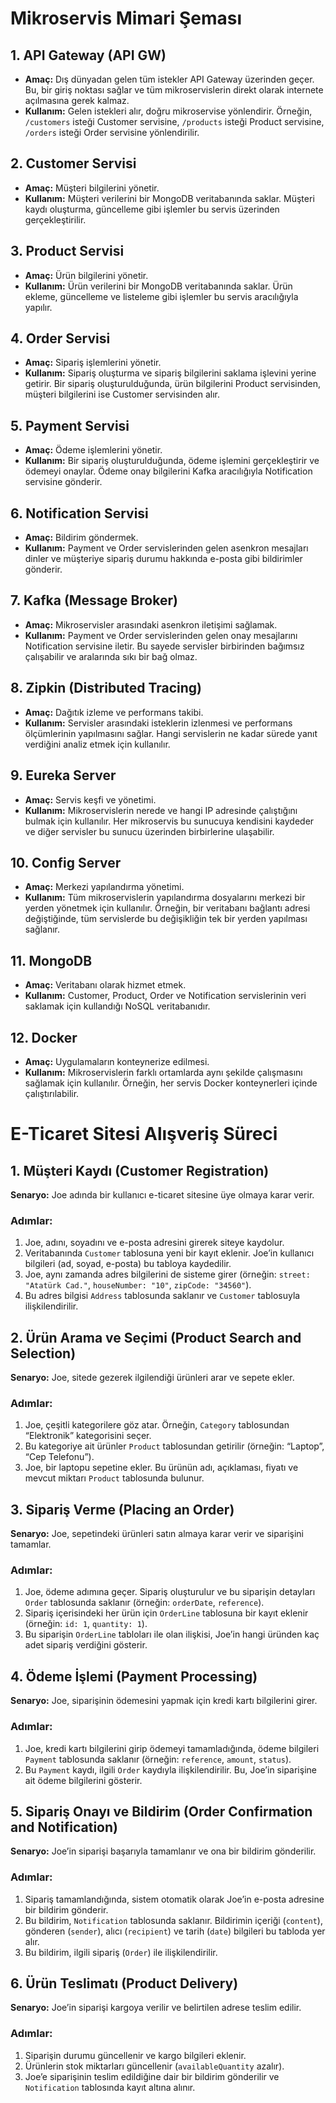 # Mikroservis Mimari Şeması

## 1. API Gateway (API GW)
- **Amaç:** Dış dünyadan gelen tüm istekler API Gateway üzerinden geçer. Bu, bir giriş noktası sağlar ve tüm mikroservislerin direkt olarak internete açılmasına gerek kalmaz.
- **Kullanım:** Gelen istekleri alır, doğru mikroservise yönlendirir. Örneğin, `/customers` isteği Customer servisine, `/products` isteği Product servisine, `/orders` isteği Order servisine yönlendirilir.

## 2. Customer Servisi
- **Amaç:** Müşteri bilgilerini yönetir.
- **Kullanım:** Müşteri verilerini bir MongoDB veritabanında saklar. Müşteri kaydı oluşturma, güncelleme gibi işlemler bu servis üzerinden gerçekleştirilir.

## 3. Product Servisi
- **Amaç:** Ürün bilgilerini yönetir.
- **Kullanım:** Ürün verilerini bir MongoDB veritabanında saklar. Ürün ekleme, güncelleme ve listeleme gibi işlemler bu servis aracılığıyla yapılır.

## 4. Order Servisi
- **Amaç:** Sipariş işlemlerini yönetir.
- **Kullanım:** Sipariş oluşturma ve sipariş bilgilerini saklama işlevini yerine getirir. Bir sipariş oluşturulduğunda, ürün bilgilerini Product servisinden, müşteri bilgilerini ise Customer servisinden alır.

## 5. Payment Servisi
- **Amaç:** Ödeme işlemlerini yönetir.
- **Kullanım:** Bir sipariş oluşturulduğunda, ödeme işlemini gerçekleştirir ve ödemeyi onaylar. Ödeme onay bilgilerini Kafka aracılığıyla Notification servisine gönderir.

## 6. Notification Servisi
- **Amaç:** Bildirim göndermek.
- **Kullanım:** Payment ve Order servislerinden gelen asenkron mesajları dinler ve müşteriye sipariş durumu hakkında e-posta gibi bildirimler gönderir.

## 7. Kafka (Message Broker)
- **Amaç:** Mikroservisler arasındaki asenkron iletişimi sağlamak.
- **Kullanım:** Payment ve Order servislerinden gelen onay mesajlarını Notification servisine iletir. Bu sayede servisler birbirinden bağımsız çalışabilir ve aralarında sıkı bir bağ olmaz.

## 8. Zipkin (Distributed Tracing)
- **Amaç:** Dağıtık izleme ve performans takibi.
- **Kullanım:** Servisler arasındaki isteklerin izlenmesi ve performans ölçümlerinin yapılmasını sağlar. Hangi servislerin ne kadar sürede yanıt verdiğini analiz etmek için kullanılır.

## 9. Eureka Server
- **Amaç:** Servis keşfi ve yönetimi.
- **Kullanım:** Mikroservislerin nerede ve hangi IP adresinde çalıştığını bulmak için kullanılır. Her mikroservis bu sunucuya kendisini kaydeder ve diğer servisler bu sunucu üzerinden birbirlerine ulaşabilir.

## 10. Config Server
- **Amaç:** Merkezi yapılandırma yönetimi.
- **Kullanım:** Tüm mikroservislerin yapılandırma dosyalarını merkezi bir yerden yönetmek için kullanılır. Örneğin, bir veritabanı bağlantı adresi değiştiğinde, tüm servislerde bu değişikliğin tek bir yerden yapılması sağlanır.

## 11. MongoDB
- **Amaç:** Veritabanı olarak hizmet etmek.
- **Kullanım:** Customer, Product, Order ve Notification servislerinin veri saklamak için kullandığı NoSQL veritabanıdır.

## 12. Docker
- **Amaç:** Uygulamaların konteynerize edilmesi.
- **Kullanım:** Mikroservislerin farklı ortamlarda aynı şekilde çalışmasını sağlamak için kullanılır. Örneğin, her servis Docker konteynerleri içinde çalıştırılabilir.


# E-Ticaret Sitesi Alışveriş Süreci

## 1. Müşteri Kaydı (Customer Registration)
**Senaryo:** Joe adında bir kullanıcı e-ticaret sitesine üye olmaya karar verir.

### Adımlar:
1. Joe, adını, soyadını ve e-posta adresini girerek siteye kaydolur.
2. Veritabanında `Customer` tablosuna yeni bir kayıt eklenir. Joe’in kullanıcı bilgileri (ad, soyad, e-posta) bu tabloya kaydedilir.
3. Joe, aynı zamanda adres bilgilerini de sisteme girer (örneğin: `street: "Atatürk Cad."`, `houseNumber: "10"`, `zipCode: "34560"`).
4. Bu adres bilgisi `Address` tablosunda saklanır ve `Customer` tablosuyla ilişkilendirilir.

## 2. Ürün Arama ve Seçimi (Product Search and Selection)
**Senaryo:** Joe, sitede gezerek ilgilendiği ürünleri arar ve sepete ekler.

### Adımlar:
1. Joe, çeşitli kategorilere göz atar. Örneğin, `Category` tablosundan “Elektronik” kategorisini seçer.
2. Bu kategoriye ait ürünler `Product` tablosundan getirilir (örneğin: “Laptop”, “Cep Telefonu”).
3. Joe, bir laptopu sepetine ekler. Bu ürünün adı, açıklaması, fiyatı ve mevcut miktarı `Product` tablosunda bulunur.

## 3. Sipariş Verme (Placing an Order)
**Senaryo:** Joe, sepetindeki ürünleri satın almaya karar verir ve siparişini tamamlar.

### Adımlar:
1. Joe, ödeme adımına geçer. Sipariş oluşturulur ve bu siparişin detayları `Order` tablosunda saklanır (örneğin: `orderDate`, `reference`).
2. Sipariş içerisindeki her ürün için `OrderLine` tablosuna bir kayıt eklenir (örneğin: `id: 1`, `quantity: 1`).
3. Bu siparişin `OrderLine` tabloları ile olan ilişkisi, Joe’in hangi üründen kaç adet sipariş verdiğini gösterir.

## 4. Ödeme İşlemi (Payment Processing)
**Senaryo:** Joe, siparişinin ödemesini yapmak için kredi kartı bilgilerini girer.

### Adımlar:
1. Joe, kredi kartı bilgilerini girip ödemeyi tamamladığında, ödeme bilgileri `Payment` tablosunda saklanır (örneğin: `reference`, `amount`, `status`).
2. Bu `Payment` kaydı, ilgili `Order` kaydıyla ilişkilendirilir. Bu, Joe’in siparişine ait ödeme bilgilerini gösterir.

## 5. Sipariş Onayı ve Bildirim (Order Confirmation and Notification)
**Senaryo:** Joe’in siparişi başarıyla tamamlanır ve ona bir bildirim gönderilir.

### Adımlar:
1. Sipariş tamamlandığında, sistem otomatik olarak Joe’in e-posta adresine bir bildirim gönderir.
2. Bu bildirim, `Notification` tablosunda saklanır. Bildirimin içeriği (`content`), gönderen (`sender`), alıcı (`recipient`) ve tarih (`date`) bilgileri bu tabloda yer alır.
3. Bu bildirim, ilgili sipariş (`Order`) ile ilişkilendirilir.

## 6. Ürün Teslimatı (Product Delivery)
**Senaryo:** Joe’in siparişi kargoya verilir ve belirtilen adrese teslim edilir.

### Adımlar:
1. Siparişin durumu güncellenir ve kargo bilgileri eklenir.
2. Ürünlerin stok miktarları güncellenir (`availableQuantity` azalır).
3. Joe’e siparişinin teslim edildiğine dair bir bildirim gönderilir ve `Notification` tablosında kayıt altına alınır.
